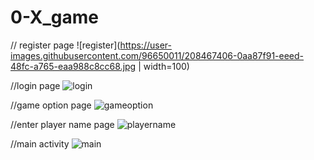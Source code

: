# 0-X_game
// register page
![register](https://user-images.githubusercontent.com/96650011/208467406-0aa87f91-eeed-48fc-a765-eaa988c8cc68.jpg | width=100)

//login page
![login](https://user-images.githubusercontent.com/96650011/208467477-1f155718-1499-42c3-bcc4-37415b5b7808.jpg)

//game option page
![gameoption](https://user-images.githubusercontent.com/96650011/208467625-e542ce07-a44f-462f-bde1-8184779d4425.jpg)

//enter player name page
![playername](https://user-images.githubusercontent.com/96650011/208467637-8c40bdfe-237e-4895-9480-cdadecd6b294.jpg)

//main activity
![main](https://user-images.githubusercontent.com/96650011/208467648-e2fa8e3a-0200-4266-89f1-2fa30f997bcb.jpg)
